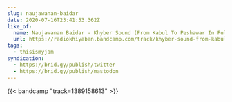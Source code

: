 ```yaml
---
slug: naujawanan-baidar
date: 2020-07-16T23:41:53.362Z
like_of:
  name: Naujawanan Baidar - Khyber Sound (From Kabul To Peshawar In Fullmoon)
  url: https://radiokhiyaban.bandcamp.com/track/khyber-sound-from-kabul-to-peshawar-in-fullmoon-2
tags:
  - thisismyjam
syndication:
  - https://brid.gy/publish/twitter
  - https://brid.gy/publish/mastodon
---
```


{{< bandcamp "track=1389158613" >}}
